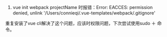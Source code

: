 1. vue init webpack projectName 时报错：Error: EACCES: permission denied, unlink '/Users/connieqi/.vue-templates/webpack/.gitignore'

重复安装了vue cli解决了这个问题，应该时权限问题，下次尝试使用sudo ＋ 命令。
